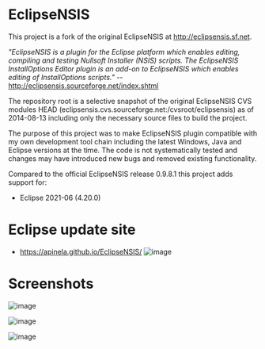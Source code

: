 # EclipseNSIS

This project is a fork of the original EclipseNSIS at http://eclipsensis.sf.net. 

_"EclipseNSIS is a plugin for the Eclipse platform which enables editing, compiling and testing Nullsoft Installer (NSIS) scripts. The EclipseNSIS InstallOptions Editor plugin is an add-on to EclipseNSIS which enables editing of InstallOptions scripts."_ -- http://eclipsensis.sourceforge.net/index.shtml

The repository root is a selective snapshot of the original EclipseNSIS CVS modules HEAD (eclipsensis.cvs.sourceforge.net:/cvsroot/eclipsensis) as of 2014-08-13 including only the necessary source files to build the project.

The purpose of this project was to make EclipseNSIS plugin compatible with my own development tool chain including the latest Windows, Java and Eclipse versions at the time. The code is not systematically tested and changes may have introduced new bugs and removed existing functionality.

Compared to the official EclipseNSIS release 0.9.8.1 this project adds support for:

*   Eclipse 2021-06 (4.20.0)

# Eclipse update site
*   https://apinela.github.io/EclipseNSIS/
![image](https://user-images.githubusercontent.com/1696986/130286126-49d648c7-5f2c-4776-9dd9-54eeb26a1f21.png)


# Screenshots

![image](https://user-images.githubusercontent.com/1696986/130283443-63d3d8dc-29eb-4325-830f-b83fc2f03ba3.png)

![image](https://user-images.githubusercontent.com/1696986/130283628-70d246ed-32f3-43cd-90ac-7104617fcb06.png)

![image](https://user-images.githubusercontent.com/1696986/130283656-536cf4b4-d9a4-4c4b-8b67-58e27a676837.png)


